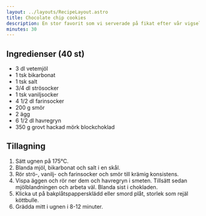 ```yaml
---
layout: ../layouts/RecipeLayout.astro
title: Chocolate chip cookies
description: En stor favorit som vi serverade på fikat efter vår vigsel.
minutes: 30
---
```


## Ingredienser (40 st)

- 3 dl vetemjöl
- 1 tsk bikarbonat
- 1 tsk salt
- 3/4 dl strösocker
- 1 tsk vaniljsocker
- 4 1/2 dl farinsocker
- 200 g smör
- 2 ägg
- 6 1/2 dl havregryn
- 350 g grovt hackad mörk blockchoklad

## Tillagning

1. Sätt ugnen på 175°C.
1. Blanda mjöl, bikarbonat och salt i en skål.
1. Rör strö-, vanilj- och farinsocker och smör till krämig konsistens.
1. Vispa äggen och rör ner dem och havregryn i smeten. Tillsätt sedan
   mjölblandningen och arbeta väl. Blanda sist i chokladen.
1. Klicka ut på bakplåtspappersklädd eller smord plåt, storlek som rejäl
   köttbulle.
1. Grädda mitt i ugnen i 8-12 minuter.
